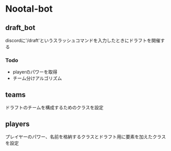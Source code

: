 # Nootal-bot

## draft_bot
discordに'/draft'というスラッシュコマンドを入力したときにドラフトを開催する

### Todo
- playerのパワーを取得
- チーム分けアルゴリズム

## teams
ドラフトのチームを構成するためのクラスを設定

## players
プレイヤーのパワー、名前を格納するクラスとドラフト用に要素を加えたクラスを設定
